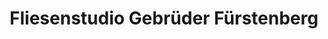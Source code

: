 ---
title: "Fliesenstudio Gebrüder Fürstenberg"
url: /rathenow/fliesenstudio-gebrueder-fuerstenberg/
shop: Fliesen
---